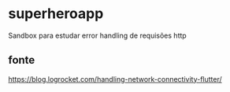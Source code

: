 # superheroapp

Sandbox para estudar error handling de requisões http

## fonte

https://blog.logrocket.com/handling-network-connectivity-flutter/